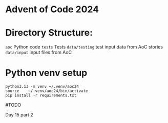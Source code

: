 # Advent of Code 2024

# Directory Structure:

`aoc` Python code
`tests` Tests
`data/testing` test input data from AoC stories
`data/input` input files from AoC

# Python venv setup
```
python3.13 -m venv ~/.venv/aoc24
source    ~/.venv/aoc24/bin/activate
pip install -r requirements.txt
```

#TODO

Day 15 part 2
